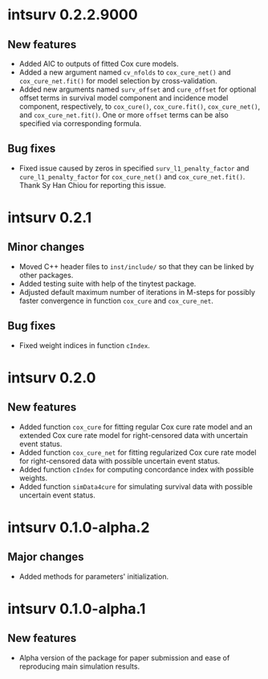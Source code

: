 # intsurv 0.2.2.9000

## New features

- Added AIC to outputs of fitted Cox cure models.
- Added a new argument named `cv_nfolds` to `cox_cure_net()` and
  `cox_cure_net.fit()` for model selection by cross-validation.
- Added new arguments named `surv_offset` and `cure_offset` for optional offset
  terms in survival model component and incidence model component, respectively,
  to `cox_cure()`, `cox_cure.fit()`, `cox_cure_net()`, and `cox_cure_net.fit()`.
  One or more `offset` terms can be also specified via corresponding formula.

## Bug fixes

- Fixed issue caused by zeros in specified `surv_l1_penalty_factor` and
  `cure_l1_penalty_factor` for `cox_cure_net()` and `cox_cure_net.fit()`. Thank
  Sy Han Chiou for reporting this issue.


# intsurv 0.2.1

## Minor changes

- Moved C++ header files to `inst/include/` so that they can be linked by other
  packages.
- Added testing suite with help of the tinytest package.
- Adjusted default maximum number of iterations in M-steps for possibly faster
  convergence in function `cox_cure` and `cox_cure_net`.

## Bug fixes

- Fixed weight indices in function `cIndex`.


# intsurv 0.2.0

## New features

- Added function `cox_cure` for fitting regular Cox cure rate model and an
  extended Cox cure rate model for right-censored data with uncertain event
  status.
- Added function `cox_cure_net` for fitting regularized Cox cure rate model for
  right-censored data with possible uncertain event status.
- Added function `cIndex` for computing concordance index with possible weights.
- Added function `simData4cure` for simulating survival data with possible
  uncertain event status.


# intsurv 0.1.0-alpha.2

## Major changes

- Added methods for parameters' initialization.


# intsurv 0.1.0-alpha.1

## New features

- Alpha version of the package for paper submission and ease of reproducing main
  simulation results.
